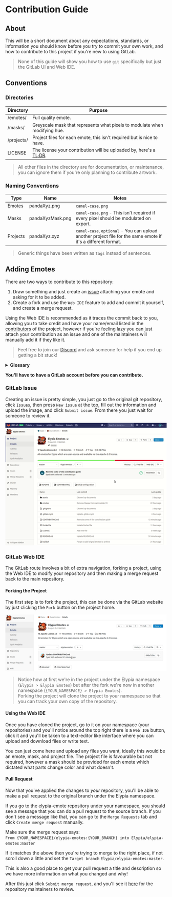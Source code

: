 # Contribution Guide
## About
This will be a short document about any expectations, standards, or information you should know before 
you try to commit your own work, and how to contribute to this project if you're new to using GitLab.
> None of this guide will show you how to use `git` specifically but just the GitLab UI and Web IDE.

## Conventions
### Directories
| Directory  | Purpose                                                                           |
|------------|-----------------------------------------------------------------------------------|
| /emotes/   | Full quality emote.                                                               |
| /masks/    | Greyscale mask that represents what pixels to modulate when modifying hue.        |
| /projects/ | Project files for each emote, this isn't required but is nice to have.            |
| LICENSE    | The license your contribution will be uploaded by, here's a [TL;DR][apache-tldr]. |
> All other files in the directory are for documentation, or maintenance, you can ignore them
> if you're only planning to contribute artwork.

### Naming Conventions
| Type       | Name             | Notes                                                                                                         |
|------------|------------------|---------------------------------------------------------------------------------------------------------------|
| Emotes     | pandaXyz.png     | `camel-case`, `png`                                                                                           |
| Masks      | pandaXyzMask.png | `camel-case`, `png` - This isn't required if every pixel should be modulated on export.                       |
| Projects   | pandaXyz.xyz     | `camel-case`, `optional` - You can upload another project file for the same emote if it's a different format. |
> Generic things have been written as `tags` instead of sentences.

## Adding Emotes
There are two ways to contribute to this repository:  
1. Draw something and just create an [issue][issues] attaching your emote and asking for it to be added.
2. Create a fork and use the `Web IDE` feature to add and commit it yourself, and create a merge request. 

Using the Web IDE is recommended as it traces the commit back to you, allowing you to take credit and 
have your name/email listed in the [contributors][contributors] of the project, however if you're feeling 
lazy you can just attach your contribution as an issue and one of the maintainers will manually add it if they like it. 
> Feel free to join our [Discord][discord] and ask someone for help if you end up getting a bit stuck!

<details>
    <summary><strong>Glossary</strong></summary>

Some terms used in this guide may not be friendly or obvious to people haven't used git before so here is a short key.

| Word         | Definition                                                                                                                                                                                                                           | Synonyms      |
|--------------|--------------------------------------------------------------------------------------------------------------------------------------------------------------------------------------------------------------------------------------|---------------|
| git          | Git is a version control system optimized for managing changes in files.                                                                                                                                                             |               |
| clone        | Downloading a copy of a project to either your own namespace or file system.                                                                                                                                                         |               |
| fork         | Cloning a project to your own namespace in order to make changes.                                                                                                                                                                    |               |
| branch       | A single version of the repository.                                                                                                                                                                                                  | version       |
| master       | The main version of the project, this is usually a stable and up-to-date branch which can include changes that haven't been released yet, others are _usually_ intended for development such as fixing an issue or adding a feature. |               |
| merge        | Pulling changes made from one branch into another branch.                                                                                                                                                                            |               |
| pull request | Requesting changes from your fork to be merged to a branch you don't have permission to merge to directly.                                                                                                                           | merge request |
| terminal     | A console where you can execute commands, this refers to whatever your computer has, for example, Command Prompt (cmd), PowerShell or Terminal).                                                                                     |               |

</details>

**You'll have to have a GitLab account before you can contribute.**

### GitLab Issue
Creating an issue is pretty simple, you just go to the original git repository, click
`Issues`, then press `New issue` at the top, fill out the information and upload the 
image, and click `Submit issue`. From there you just wait for someone to review it.

![Creating an Issue](assets/issue.gif)

### GitLab Web IDE
The GitLab route involves a bit of extra navigation, forking a project, using the Web IDE to modify your 
repository and then making a merge request back to the main repository.

#### Forking the Project
The first step is to fork the project, this can be done via the GitLab website by just clicking the 
`Fork` button on the project home.

![Forking the Project](assets/fork_project.gif)
> Notice how at first we're in the project under the Elypia namespace (`Elypia > Elypia Emotes`) 
but after the fork we're now in another namespace (`{YOUR_NAMESPACE} > Elypia Emotes`).  
Forking the project will clone the project to your namespace so that you can track your 
own copy of the repository.

#### Using the Web IDE
Once you have cloned the project, go to it on your namespace (your repositories) and 
you'll notice around the top right there is a `Web IDE` button, click it and you'll be 
taken to a text-editor like interface where you can upload and download files or write text.

You can just come here and upload any files you want, ideally this would be an emote, mask, 
and project file. The project file is favourable but not required, however a mask should 
be provided for each emote which dictated what parts change color and what doesn't.

#### Pull Request
Now that you've applied the changes to _your_ repository, you'll be able to make a pull 
request to the original branch under the Elypia namespace.

If you go to the elypia-emote repository under your namespace, you should see a message 
that you can do a pull request to the source branch.
If you don't see a message like that, you can go to the `Merge Requests` 
tab and click `Create merge request` manually.

Make sure the merge request says:  
`From {YOUR_NAMESPACE}/elypia-emotes:{YOUR_BRANCH} into Elypia/elypia-emotes:master`

If it matches the above then you're trying to merge to the right place, if not scroll 
down a little and set the `Target branch` `Elypia/elypia-emotes:master`.

This is also a good place to get your pull request a title and description so 
we have more information on what you changed and why!

After this just click `Submit merge request`, and you'll see it 
[here][merge] for the repository maintainers to review.

[origin]: https://gitlab.com/Elypia/elypia-emotes: "Elypia/elypia-emotes"
[issues]: https://gitlab.com/Elypia/elypia-emotes/issues "Elypia Emotes Issue Board"
[merge]: https://gitlab.com/Elypia/elypia-emotes/merge_requests "Elypia Emotes Merge Requests"
[contributors]: https://gitlab.com/Elypia/elypia-emotes/graphs/master "Contributors Graph"
[discord]: https://discord.gg/hprGMaM "Elypia on Discord"
[apache-tldr]: https://tldrlegal.com/license/apache-license-2.0-(apache-2.0) "Apache License 2.0 TL;DR"